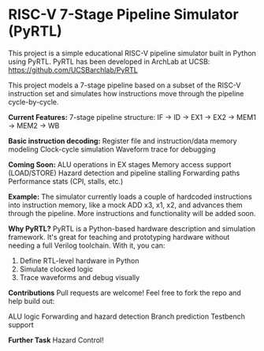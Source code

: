 # RISC-V 7-Stage Pipeline Simulator (PyRTL)
This project is a simple educational RISC-V pipeline simulator built in Python using PyRTL. PyRTL has been developed in ArchLab at UCSB: 
https://github.com/UCSBarchlab/PyRTL

This project models a 7-stage pipeline based on a subset of the RISC-V instruction set and simulates how instructions move through the pipeline cycle-by-cycle.

**Current Features:** 7-stage pipeline structure:
IF → ID → EX1 → EX2 → MEM1 → MEM2 → WB

**Basic instruction decoding:**
Register file and instruction/data memory modeling
Clock-cycle simulation
Waveform trace for debugging

**Coming Soon:**
ALU operations in EX stages
Memory access support (LOAD/STORE)
Hazard detection and pipeline stalling
Forwarding paths
Performance stats (CPI, stalls, etc.)

**Example:**
The simulator currently loads a couple of hardcoded instructions into instruction memory, like a mock ADD x3, x1, x2, and advances them through the pipeline. More instructions and functionality will be added soon.

**Why PyRTL?**
PyRTL is a Python-based hardware description and simulation framework. It's great for teaching and prototyping hardware without needing a full Verilog toolchain. With it, you can:
1. Define RTL-level hardware in Python
2. Simulate clocked logic
3. Trace waveforms and debug visually

**Contributions**
Pull requests are welcome! Feel free to fork the repo and help build out:

ALU logic
Forwarding and hazard detection
Branch prediction
Testbench support


**Further Task**
Hazard Control! 
